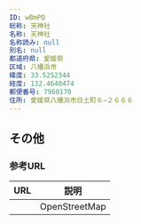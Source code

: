 ```yaml
---
ID: wBmPQ
総称: 天神社
名称: 天神社
名称読み: null
別名: null
都道府県: 愛媛県
区域: 八幡浜市
緯度: 33.5252344
経度: 132.4640474
郵便番号: 7960170
住所: 愛媛県八幡浜市日土町６−２６６６
---
```


## その他

### 参考URL

| URL | 説明          |
| --- | ------------- |
|     | OpenStreetMap |
